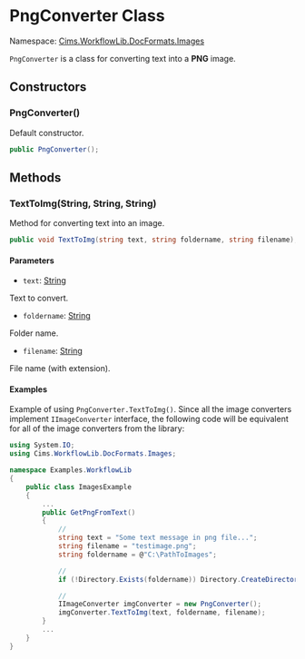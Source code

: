 # PngConverter Class

Namespace: [Cims.WorkflowLib.DocFormats.Images](Cims.WorkflowLib.DocFormats.Images.md)

`PngConverter` is a class for converting text into a **PNG** image. 

## Constructors 

### PngConverter()

Default constructor.

```C#
public PngConverter();
```

## Methods

### TextToImg(String, String, String)

Method for converting text into an image.

```C#
public void TextToImg(string text, string foldername, string filename);
```

#### Parameters 

- `text`: [String](https://learn.microsoft.com/en-us/dotnet/api/system.string)

Text to convert.

- `foldername`: [String](https://learn.microsoft.com/en-us/dotnet/api/system.string)

Folder name.

- `filename`: [String](https://learn.microsoft.com/en-us/dotnet/api/system.string)

File name (with extension).

#### Examples

Example of using `PngConverter.TextToImg()`. 
Since all the image converters implement `IImageConverter` interface, the following code will be equivalent for all of the image converters from the library:

```C#
using System.IO;
using Cims.WorkflowLib.DocFormats.Images;

namespace Examples.WorkflowLib
{
    public class ImagesExample 
    {
        ...
        public GetPngFromText()
        {
            // 
            string text = "Some text message in png file...";
            string filename = "testimage.png";
            string foldername = @"C:\PathToImages";

            // 
            if (!Directory.Exists(foldername)) Directory.CreateDirectory(foldername);

            // 
            IImageConverter imgConverter = new PngConverter();
            imgConverter.TextToImg(text, foldername, filename);
        }
        ...
    }
}
```

